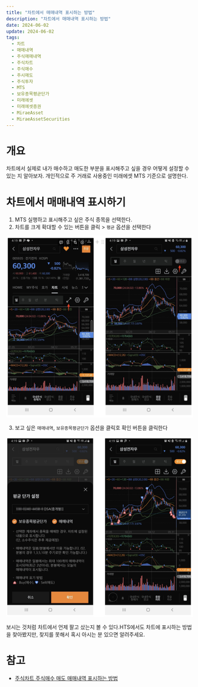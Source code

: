 ```yaml
---
title: "차트에서 매매내역 표시하는 방법"
description: "차트에서 매매내역 표시하는 방법"
date: 2024-06-02
update: 2024-06-02
tags:
  - 차트
  - 매매내역
  - 주식매매내역
  - 주식차트
  - 주식매수
  - 주시매도
  - 주식투자
  - MTS
  - 보유종목평균단가
  - 미래에셋
  - 미래에셋증권
  - MiraeAsset
  - MiraeAssetSecurities
---
```


# 개요

차트에서 실제로 내가 매수하고 매도한 부분을 표시해주고 싶을 경우 어떻게 설정할 수 있는 지 알아보자. 개인적으로 주 거래로 사용중인 미래에셋 MTS 기준으로 설명한다.

# 차트에서 매매내역 표시하기

1. MTS 실행하고 표시해주고 싶은 주식 종목을 선택한다.
2. 차트를 크게 확대할 수 있는 버튼을 클릭 > `평균` 옵션을 선택한다

![image-20240602163508288](image-20240602163508288.png)

3. 보고 싶은 `매매내역`, `보유종목평균단가` 옵션을 클릭호 확인 버튼을 클릭한다

![image-20240602163516217](image-20240602163516217.png)

보시는 것처럼 차트에서 언제 팔고 샀는지 볼 수 있다.HTS에서도 차트에 표시하는 방법을 찾아봤지만, 찾지를 못해서 혹시 아시는 분 있으면 알려주세요.

# 참고

- [주식차트 주식매수 매도 매매내역 표시하는 방법](https://blog.naver.com/sdedy/223032300014)


